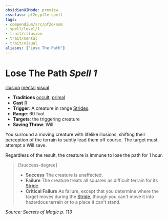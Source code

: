 ```yaml
---
obsidianUIMode: preview
cssclass: pf2e,pf2e-spell
tags:
- compendium/src/pf2e/som
- spell/level/1
- trait/illusion
- trait/mental
- trait/visual
aliases: ["Lose The Path"]
---
```

# Lose The Path *Spell 1*   
[illusion](illusion.md "Illusion School Trait")  [mental](mental.md "Mental Effect Trait")  [visual](visual.md "Visual Effect Trait")  

- **Traditions** [occult](occult.md "Occult Tradition Trait"), [primal](primal.md "Primal Tradition Trait")
- **Cast** [R](chapter-9-playing-the-game.md#Actions "Reaction") 
- **Trigger**: A creature in range [Strides](stride.md).
- **Range**: 60 foot
- **Targets**: the triggering creature
- **Saving Throw**: Will

You surround a moving creature with lifelike illusions, shifting their perception of the terrain to subtly lead them off course. The target must attempt a Will save.

Regardless of the result, the creature is immune to lose the path for 1 hour.

> [!success-degree] 
> - **Success** The creature is unaffected.
> - **Failure** The creature treats all squares as difficult terrain for its [Stride](stride.md).
> - **Critical Failure** As failure, except that you determine where the target moves during the [Stride](stride.md), though you can't move it into hazardous terrain or to a place it can't stand.

*Source: Secrets of Magic p. 113*